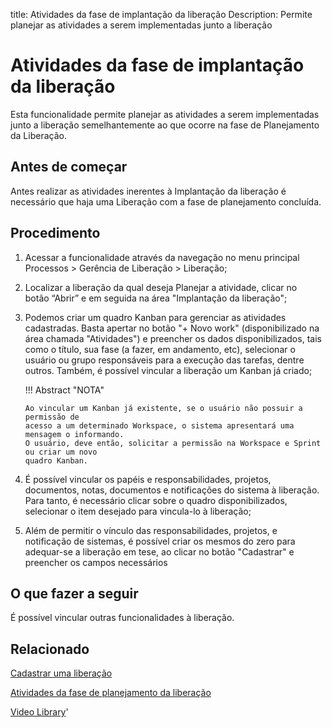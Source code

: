 title:  Atividades da fase de implantação da liberação 
Description: Permite planejar as atividades a serem implementadas junto a liberação 
# Atividades da fase de implantação da liberação

Esta funcionalidade permite planejar as atividades a serem implementadas junto a 
liberação semelhantemente ao que ocorre na fase de Planejamento da Liberação.

Antes de começar
--------------------

Antes realizar as atividades inerentes à Implantação da liberação é necessário
que haja uma Liberação com a fase de planejamento concluída.

Procedimento
----------------

1.  Acessar a funcionalidade através da navegação no menu principal Processos \>
    Gerência de Liberação \> Liberação;

2.  Localizar a liberação da qual deseja Planejar a atividade,
    clicar no botão “Abrir” e em seguida na área "Implantação da liberação";

3.  Podemos criar um quadro Kanban para gerenciar as atividades cadastradas.
    Basta apertar no botão "+ Novo work" (disponibilizado na área chamada
    "Atividades") e preencher os dados disponibilizados, tais como o título, sua
    fase (a fazer, em andamento, etc), selecionar o usuário ou grupo
    responsáveis para a execução das tarefas, dentre outros. Também, é possível vincular a 
    liberação um Kanban já criado;
    
    !!! Abstract "NOTA"
    
        Ao vincular um Kanban já existente, se o usuário não possuir a permissão de 
        acesso a um determinado Workspace, o sistema apresentará uma mensagem o informando. 
        O usuário, deve então, solicitar a permissão na Workspace e Sprint ou criar um novo 
        quadro Kanban. 

4.  É possível vincular os papéis e responsabilidades, projetos, documentos,
    notas, documentos e notificações do sistema à liberação. Para
    tanto, é necessário clicar sobre o quadro disponibilizados, selecionar o
    item desejado para vincula-lo à liberação;

5.  Além de permitir o vínculo das responsabilidades, projetos, e notificação de
    sistemas, é possível criar os mesmos do zero para adequar-se a liberação em
    tese, ao clicar no botão "Cadastrar" e preencher os campos necessários

O que fazer a seguir
------------------------

É possível vincular outras funcionalidades à liberação.

Relacionado
---------------

[Cadastrar uma liberação](/pt-br/citsmart-platform-9/processes/release/use/register-release-request.html)

[Atividades da fase de planejamento da liberação](/pt-br/citsmart-platform-9/processes/release/use/release-planning-activities.html)

<i class='fa fa-youtube-play  fa-2x' style='color:#97ce17;vertical-align: middle;'> </i> [Video Library](https://www.youtube.com/playlist?list=PLB5qK2uzf2RPc9F3kW8T8Mw2rtMylBEWC)'

<!-- !!! tip "About"

    <b>Product/Version:</b> CITSmart | 9.00 &nbsp;&nbsp;
    <b>Updated:</b>01/16/2019 - Larissa Lourenço
